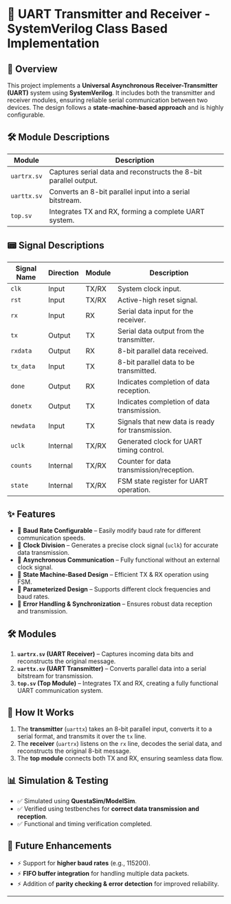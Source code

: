 # 🚀 UART Transmitter and Receiver - SystemVerilog Class Based Implementation

## 📌 Overview
This project implements a **Universal Asynchronous Receiver-Transmitter (UART)** system using **SystemVerilog**. It includes both the transmitter and receiver modules, ensuring reliable serial communication between two devices. The design follows a **state-machine-based approach** and is highly configurable.

## 🛠️ Module Descriptions
| Module   | Description |
|----------|------------|
| `uartrx.sv` | Captures serial data and reconstructs the 8-bit parallel output. |
| `uarttx.sv` | Converts an 8-bit parallel input into a serial bitstream. |
| `top.sv` | Integrates TX and RX, forming a complete UART system. |

## 📟 Signal Descriptions
| Signal Name | Direction | Module | Description |
|-------------|----------|--------|-------------|
| `clk`       | Input    | TX/RX  | System clock input. |
| `rst`       | Input    | TX/RX  | Active-high reset signal. |
| `rx`        | Input    | RX     | Serial data input for the receiver. |
| `tx`        | Output   | TX     | Serial data output from the transmitter. |
| `rxdata`    | Output   | RX     | 8-bit parallel data received. |
| `tx_data`   | Input    | TX     | 8-bit parallel data to be transmitted. |
| `done`      | Output   | RX     | Indicates completion of data reception. |
| `donetx`    | Output   | TX     | Indicates completion of data transmission. |
| `newdata`   | Input    | TX     | Signals that new data is ready for transmission. |
| `uclk`      | Internal | TX/RX  | Generated clock for UART timing control. |
| `counts`    | Internal | TX/RX  | Counter for data transmission/reception. |
| `state`     | Internal | TX/RX  | FSM state register for UART operation. |

## ✨ Features
- 🔹 **Baud Rate Configurable** – Easily modify baud rate for different communication speeds.
- 🔹 **Clock Division** – Generates a precise clock signal (`uclk`) for accurate data transmission.
- 🔹 **Asynchronous Communication** – Fully functional without an external clock signal.
- 🔹 **State Machine-Based Design** – Efficient TX & RX operation using FSM.
- 🔹 **Parameterized Design** – Supports different clock frequencies and baud rates.
- 🔹 **Error Handling & Synchronization** – Ensures robust data reception and transmission.

## 🛠️ Modules
1. **`uartrx.sv` (UART Receiver)** – Captures incoming data bits and reconstructs the original message.
2. **`uarttx.sv` (UART Transmitter)** – Converts parallel data into a serial bitstream for transmission.
3. **`top.sv` (Top Module)** – Integrates TX and RX, creating a fully functional UART communication system.

## 🔧 How It Works
1. The **transmitter** (`uarttx`) takes an 8-bit parallel input, converts it to a serial format, and transmits it over the `tx` line.
2. The **receiver** (`uartrx`) listens on the `rx` line, decodes the serial data, and reconstructs the original 8-bit message.
3. The **top module** connects both TX and RX, ensuring seamless data flow.

## 📊 Simulation & Testing
- ✅ Simulated using **QuestaSim/ModelSim**.
- ✅ Verified using testbenches for **correct data transmission and reception**.
- ✅ Functional and timing verification completed.

## 🚀 Future Enhancements
- ⚡ Support for **higher baud rates** (e.g., 115200).
- ⚡ **FIFO buffer integration** for handling multiple data packets.
- ⚡ Addition of **parity checking & error detection** for improved reliability.

---


